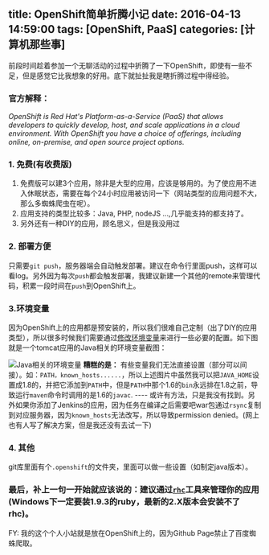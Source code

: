 title: OpenShift简单折腾小记
date: 2016-04-13 14:59:00
tags: [OpenShift, PaaS]
categories: [计算机那些事]
---
前段时间趁着参加一个无聊活动的过程中折腾了一下OpenShift，即使有一些不足，但是感觉它比我想象的好用。底下就扯扯我是瞎折腾过程中得经验。

<!-- more -->
### 官方解释：
*OpenShift is Red Hat's Platform-as-a-Service (PaaS) that allows developers to quickly develop, host, and scale applications in a cloud environment. With OpenShift you have a choice of offerings, including online, on-premise, and open source project options.*

### 1. 免费(有收费版)
1. 免费版可以建3个应用，除非是大型的应用，应该是够用的。为了使应用不进入休眠状态，需要在每个24小时应用被访问一下（网站类型的应用问题不大，那么多蜘蛛爬虫在呢）。
2. 应用支持的类型比较多：Java, PHP, nodeJS ...,几乎能支持的都支持了。
3. 另外还有一种DIY的应用，顾名思义，但是我没用过

### 2. 部署方便
只需要`git push`，服务器端会自动触发部署。建议在命令行里面push，这样可以看log。另外因为每次`push`都会触发部署，我建议新建一个其他的remote来管理代码，积累一段时间在`push`到OpenShift上。

### 3.环境变量
因为OpenShift上的应用都是预安装的，所以我们很难自己定制（出了DIY的应用类型），所以很多时候我们需要通过[修改环境变量](https://developers.openshift.com/managing-your-applications/environment-variables.html)来进行一些必要的配置。如下图就是一个tomcat应用的Java相关的环境变量截图：

![Java相关的环境变量](/img/blog/openshift_java_env_vars.png "Java相关的环境变量")
**糟糕的是：** 有些变量我们无法直接设置（部分可以间接）。如：`PATH，known_hosts......`，所以上述图片中虽然我可以把`JAVA_HOME`设置成1.8的，并把它添加到`PATH`中，但是`PATH`中那个1.6的`bin`永远排在1.8之前，导致运行`maven`命令时调用的是1.6的`javac`. ---- 或许有方法，只是我没有找到。另外如果你添加了Jenkins的应用，因为任务在编译之后需要吧war包通过`rsync`复制到对应服务器，因为`known_hosts`无法改写，所以导致permission denied。(网上也有人写了解决方案，但是我还没有去试一下)

### 4. 其他
git库里面有个`.openshift`的文件夹，里面可以做一些设置（如制定java版本）。

### 最后，补上一句一开始就应该说的：建议通过[`rhc`](https://developers.openshift.com/managing-your-applications/client-tools.html)工具来管理你的应用(Windows下一定要装1.9.3的ruby，最新的2.X版本会安装不了rhc)。


FY: 我的这个个人小站就是放在OpenShift上的，因为Github Page禁止了百度蜘蛛爬取。